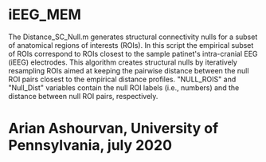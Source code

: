 # iEEG_MEM
  The Distance_SC_Null.m generates structural connectivity nulls for a 
  subset of anatomical regions of interests (ROIs). In this script the 
  empirical subset of ROIs correspond to ROIs closest to the sample 
  patinet's intra-cranial EEG (iEEG) electrodes. This algorithm creates 
  structural nulls by iteratively resampling ROIs aimed at keeping the 
  pairwise distance between the null ROI pairs closest to the empirical 
  distance profiles. "NULL_ROIS" and "Null_Dist" variables contain the 
  null ROI labels (i.e., numbers) and the distance between null ROI pairs, 
  respectively.
 
  
  Arian Ashourvan, University of Pennsylvania, july 2020 
  ========================================================================

